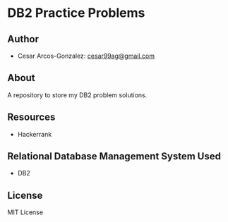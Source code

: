 # DB2 Practice Problems

## Author
- Cesar Arcos-Gonzalez: cesar99ag@gmail.com
## About
A repository to store my DB2 problem solutions.
## Resources
- Hackerrank
## Relational Database Management System Used
- DB2

## License 
MIT License
